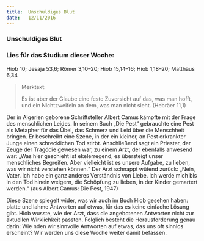```yaml
---
title:  Unschuldiges Blut
date:   12/11/2016
---
```


### Unschuldiges Blut
### Lies für das Studium dieser Woche:
Hiob 10; Jesaja 53,6; Römer 3,10–20; Hiob 15,14–16; Hiob 1,18–20; Matthäus 6,34

> <p>Merktext:</p>
> Es ist aber der Glaube eine feste Zuversicht auf das, was man hofft, und ein Nichtzweifeln an dem, was man nicht sieht. (Hebräer 11,1)

Der in Algerien geborene Schriftsteller Albert Camus kämpfte mit der Frage des menschlichen Leides. In seinem Buch „Die Pest“ gebrauchte eine Pest als Metapher für das Übel, das Schmerz und Leid über die Menschheit bringen. Er beschreibt eine Szene, in der ein kleiner, an Pest erkrankter Junge einen schrecklichen Tod stirbt. Anschließend sagt ein Priester, der Zeuge der Tragödie gewesen war, zu einem Arzt, der ebenfalls anwesend war: „Was hier geschieht ist ekelerregend, es übersteigt unser menschliches Begreifen. Aber vielleicht ist es unsere Aufgabe, zu lieben, was wir nicht verstehen können.“ Der Arzt schnappt wütend zurück: „Nein, Vater. Ich habe ein ganz anderes Verständnis von Liebe. Ich werde mich bis in den Tod hinein weigern, die Schöpfung zu lieben, in der Kinder gemartert werden.“ (aus Albert Camus: Die Pest, 1947)

Diese Szene spiegelt wider, was wir auch im Buch Hiob gesehen haben: platte und lahme Antworten auf etwas, für das es keine einfache Lösung gibt. Hiob wusste, wie der Arzt, dass die angebotenen Antworten nicht zur aktuellen Wirklichkeit passten. Folglich besteht die Herausforderung genau darin: Wie  nden wir sinnvolle Antworten auf etwas, das uns oft sinnlos erscheint? Wir werden uns diese Woche weiter damit befassen.